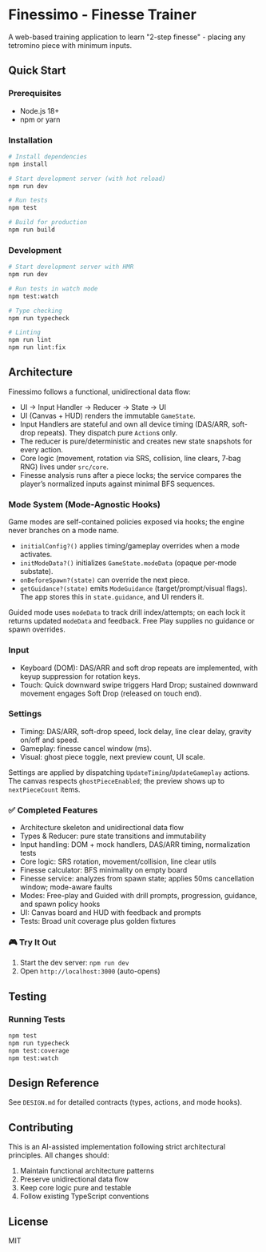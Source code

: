 # Finessimo - Finesse Trainer

A web-based training application to learn "2-step finesse" - placing any tetromino piece with minimum inputs.

## Quick Start

### Prerequisites
- Node.js 18+
- npm or yarn

### Installation

```bash
# Install dependencies
npm install

# Start development server (with hot reload)
npm run dev

# Run tests
npm test

# Build for production
npm run build
```

### Development

```bash
# Start development server with HMR
npm run dev

# Run tests in watch mode
npm test:watch

# Type checking
npm run typecheck

# Linting
npm run lint
npm run lint:fix
```

## Architecture

Finessimo follows a functional, unidirectional data flow:

- UI → Input Handler → Reducer → State → UI
- UI (Canvas + HUD) renders the immutable `GameState`.
- Input Handlers are stateful and own all device timing (DAS/ARR, soft-drop repeats). They dispatch pure `Action`s only.
- The reducer is pure/deterministic and creates new state snapshots for every action.
- Core logic (movement, rotation via SRS, collision, line clears, 7‑bag RNG) lives under `src/core`.
- Finesse analysis runs after a piece locks; the service compares the player’s normalized inputs against minimal BFS sequences.

### Mode System (Mode-Agnostic Hooks)

Game modes are self-contained policies exposed via hooks; the engine never branches on a mode name.

- `initialConfig?()` applies timing/gameplay overrides when a mode activates.
- `initModeData?()` initializes `GameState.modeData` (opaque per-mode substate).
- `onBeforeSpawn?(state)` can override the next piece.
- `getGuidance?(state)` emits `ModeGuidance` (target/prompt/visual flags). The app stores this in `state.guidance`, and UI renders it.

Guided mode uses `modeData` to track drill index/attempts; on each lock it returns updated `modeData` and feedback. Free Play supplies no guidance or spawn overrides.

### Input

- Keyboard (DOM): DAS/ARR and soft drop repeats are implemented, with keyup suppression for rotation keys.
- Touch: Quick downward swipe triggers Hard Drop; sustained downward movement engages Soft Drop (released on touch end).

### Settings

- Timing: DAS/ARR, soft-drop speed, lock delay, line clear delay, gravity on/off and speed.
- Gameplay: finesse cancel window (ms).
- Visual: ghost piece toggle, next preview count, UI scale.

Settings are applied by dispatching `UpdateTiming`/`UpdateGameplay` actions. The canvas respects `ghostPieceEnabled`; the preview shows up to `nextPieceCount` items.

### ✅ Completed Features

- Architecture skeleton and unidirectional data flow
- Types & Reducer: pure state transitions and immutability
- Input handling: DOM + mock handlers, DAS/ARR timing, normalization tests
- Core logic: SRS rotation, movement/collision, line clear utils
- Finesse calculator: BFS minimality on empty board
- Finesse service: analyzes from spawn state; applies 50ms cancellation window; mode-aware faults
- Modes: Free-play and Guided with drill prompts, progression, guidance, and spawn policy hooks
- UI: Canvas board and HUD with feedback and prompts
- Tests: Broad unit coverage plus golden fixtures

### 🎮 Try It Out

1. Start the dev server: `npm run dev`
2. Open `http://localhost:3000` (auto-opens)

## Testing

### Running Tests

```bash
npm test
npm run typecheck
npm test:coverage
npm test:watch
```

## Design Reference

See `DESIGN.md` for detailed contracts (types, actions, and mode hooks).

## Contributing

This is an AI-assisted implementation following strict architectural principles. All changes should:

1. Maintain functional architecture patterns
2. Preserve unidirectional data flow
3. Keep core logic pure and testable
4. Follow existing TypeScript conventions

## License

MIT

